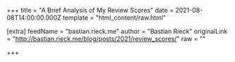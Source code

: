 
+++
title = "A Brief Analysis of My Review Scores"
date = 2021-08-08T14:00:00.000Z
template = "html_content/raw.html"

[extra]
feedName = "bastian.rieck.me"
author = "Bastian Rieck"
originalLink = "http://bastian.rieck.me/blog/posts/2021/review_scores/"
raw = ""

+++

